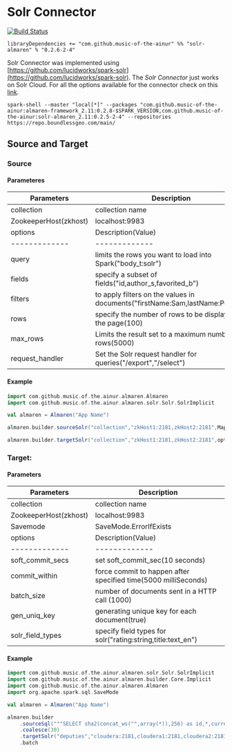 # Solr Connector

[![Build Status](https://travis-ci.com/music-of-the-ainur/solr.almaren.svg?branch=master)](https://travis-ci.com/music-of-the-ainur/solr.almaren)

```
libraryDependencies += "com.github.music-of-the-ainur" %% "solr-almaren" % "0.2.6-2-4"
```

Solr Connector was implemented using [https://github.com/lucidworks/spark-solr](https://github.com/lucidworks/spark-solr). The *Solr Connector* just works on Solr Cloud.
For all the options available for the connector check on this [link](https://github.com/lucidworks/spark-solr#configuration-and-tuning).

```
spark-shell --master "local[*]" --packages "com.github.music-of-the-ainur:almaren-framework_2.11:0.2.8-$SPARK_VERSION,com.github.music-of-the-ainur:solr-almaren_2.11:0.2.5-2-4" --repositories https://repo.boundlessgeo.com/main/
```


## Source and Target

### Source 
#### Parameteres

| Parameters | Description             |
|------------|-------------------------|
| collection          | collection name       |
| ZookeeperHost(zkhost)  | localhost:9983                   |
| options    |  Description(Value)|
|-------------| -------------|
| query     |   limits the rows you want to load into Spark("body_t:solr")        |
| fields   | specify a subset of fields("id,author_s,favorited_b")  |
| filters | to apply filters on the values in documents("firstName:Sam,lastName:Powell")                |
| rows      |   specify the number of rows to be displayed on the page(100)              |
| max_rows   |          Limits the result set to a maximum number of rows(5000)    |
|request_handler | Set the Solr request handler for queries("/export","/select")|
#### Example


```scala
import com.github.music.of.the.ainur.almaren.Almaren
import com.github.music.of.the.ainur.almaren.solr.Solr.SolrImplicit

val almaren = Almaren("App Name")

almaren.builder.sourceSolr("collection","zkHost1:2181,zkHost2:2181",Map("field_names" -> "first_name,last_name","rows" -> 100))

almaren.builder.targetSolr("collection","zkHost1:2181,zkHost2:2181",options)

```



### Target:
#### Parameters

| Parameters | Description             |
|------------|-------------------------|
| collection          | collection name       |
| ZookeeperHost(zkhost)  | localhost:9983                   |
|Savemode| SaveMode.ErrorIfExists |
| options    |  Description(Value)|
|-------------| -------------|
| soft_commit_secs      |  set soft_commit_sec(10 seconds)         |
| commit_within   | force commit to happen after specified time(5000 milliSeconds)  |
| batch_size | number of documents sent in a HTTP call (1000)                  |
| gen_uniq_key      |  generating unique key for each document(true)               |
| solr_field_types   | specify field types for solr("rating:string,title:text_en")               |

#### Example

```scala
import com.github.music.of.the.ainur.almaren.solr.Solr.SolrImplicit
import com.github.music.of.the.ainur.almaren.builder.Core.Implicit
import com.github.music.of.the.ainur.almaren.Almaren
import org.apache.spark.sql.SaveMode

val almaren = Almaren("App Name")

almaren.builder
    .sourceSql("""SELECT sha2(concat_ws("",array(*)),256) as id,*,current_timestamp from deputies""")
    .coalesce(30)
    .targetSolr("deputies","cloudera:2181,cloudera1:2181,cloudera2:2181/solr",Map("batch_size" -> "100000","commit_within" -> "10000"),SaveMode.Overwrite)
    .batch
```

